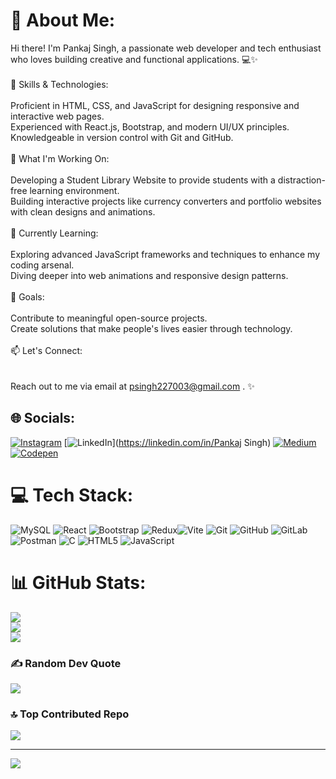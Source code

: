 # 💫 About Me:
Hi there! I'm Pankaj Singh, a passionate web developer and tech enthusiast who loves building creative and functional applications. 💻✨<br><br>🔧 Skills & Technologies:<br><br>Proficient in HTML, CSS, and JavaScript for designing responsive and interactive web pages.<br>Experienced with React.js, Bootstrap, and modern UI/UX principles.<br>Knowledgeable in version control with Git and GitHub.<br><br>🚀 What I'm Working On:<br><br>Developing a Student Library Website to provide students with a distraction-free learning environment.<br>Building interactive projects like currency converters and portfolio websites with clean designs and animations.<br><br>🌱 Currently Learning:<br><br>Exploring advanced JavaScript frameworks and techniques to enhance my coding arsenal.<br>Diving deeper into web animations and responsive design patterns.<br><br>🎯 Goals:<br><br>Contribute to meaningful open-source projects.<br>Create solutions that make people's lives easier through technology.<br><br>📫 Let's Connect:<br><br><br>Reach out to me via email at psingh227003@gmail.com . ✨


## 🌐 Socials:
[![Instagram](https://img.shields.io/badge/Instagram-%23E4405F.svg?logo=Instagram&logoColor=white)](https://instagram.com/ai.pankj24) [![LinkedIn](https://img.shields.io/badge/LinkedIn-%230077B5.svg?logo=linkedin&logoColor=white)](https://linkedin.com/in/Pankaj Singh) [![Medium](https://img.shields.io/badge/Medium-12100E?logo=medium&logoColor=white)](https://medium.com/@@pankj369) [![Codepen](https://img.shields.io/badge/Codepen-000000?style=for-the-badge&logo=codepen&logoColor=white)](https://codepen.io/@pankj369) 

# 💻 Tech Stack:
![MySQL](https://img.shields.io/badge/mysql-4479A1.svg?style=for-the-badge&logo=mysql&logoColor=white) ![React](https://img.shields.io/badge/react-%2320232a.svg?style=for-the-badge&logo=react&logoColor=%2361DAFB) ![Bootstrap](https://img.shields.io/badge/bootstrap-%238511FA.svg?style=for-the-badge&logo=bootstrap&logoColor=white) ![Redux](https://img.shields.io/badge/redux-%23593d88.svg?style=for-the-badge&logo=redux&logoColor=white)![Vite](https://img.shields.io/badge/vite-%23646CFF.svg?style=for-the-badge&logo=vite&logoColor=white) ![Git](https://img.shields.io/badge/git-%23F05033.svg?style=for-the-badge&logo=git&logoColor=white) ![GitHub](https://img.shields.io/badge/github-%23121011.svg?style=for-the-badge&logo=github&logoColor=white) ![GitLab](https://img.shields.io/badge/gitlab-%23181717.svg?style=for-the-badge&logo=gitlab&logoColor=white) ![Postman](https://img.shields.io/badge/Postman-FF6C37?style=for-the-badge&logo=postman&logoColor=white) ![C](https://img.shields.io/badge/c-%2300599C.svg?style=for-the-badge&logo=c&logoColor=white) ![HTML5](https://img.shields.io/badge/html5-%23E34F26.svg?style=for-the-badge&logo=html5&logoColor=white) ![JavaScript](https://img.shields.io/badge/javascript-%23323330.svg?style=for-the-badge&logo=javascript&logoColor=%23F7DF1E)

# 📊 GitHub Stats:
![](https://github-readme-stats.vercel.app/api?username=pankj369&theme=dark&hide_border=false&include_all_commits=true&count_private=true)<br/>
![](https://github-readme-streak-stats.herokuapp.com/?user=pankj369&theme=dark&hide_border=false)<br/>
![](https://github-readme-stats.vercel.app/api/top-langs/?username=pankj369&theme=dark&hide_border=false&include_all_commits=true&count_private=true&layout=compact)

### ✍️ Random Dev Quote
![](https://quotes-github-readme.vercel.app/api?type=horizontal&theme=gruvbox)

### 🔝 Top Contributed Repo
![](https://github-contributor-stats.vercel.app/api?username=pankj369&limit=5&theme=dark&combine_all_yearly_contributions=true)

---
[![](https://visitcount.itsvg.in/api?id=pankj369&icon=0&color=0)](https://visitcount.itsvg.in)

<!-- Proudly created with GPRM ( https://gprm.itsvg.in ) -->
